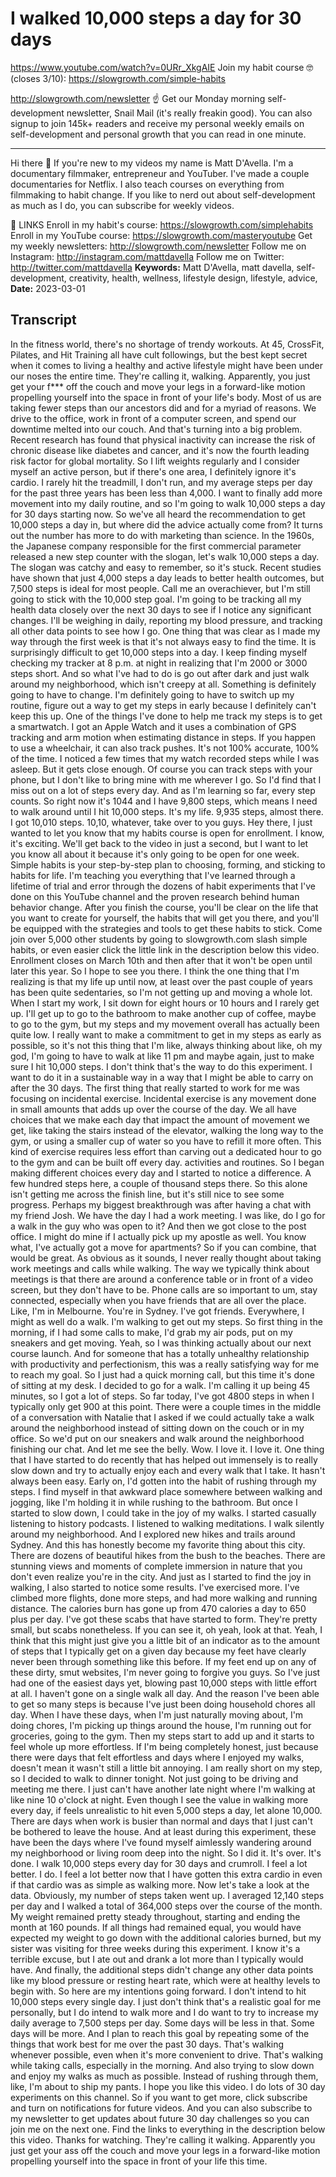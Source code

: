 # I walked 10,000 steps a day for 30 days
https://www.youtube.com/watch?v=0URr_XkgAIE
Join my habit course 🤓 (closes 3/10): https://slowgrowth.com/simple-habits

http://slowgrowth.com/newsletter
☝️ Get our Monday morning self-development newsletter, Snail Mail (it's really freakin good).  You can also signup to join 145k+ readers and receive my personal weekly emails on self-development and personal growth that you can read in one minute.

---

Hi there 👋 If you're new to my videos my name is Matt D'Avella. I'm a documentary filmmaker, entrepreneur and YouTuber. I've made a couple documentaries for Netflix. I also teach courses on everything from filmmaking to habit change. If you like to nerd out about self-development as much as I do, you can subscribe for weekly videos.

🔗 LINKS
Enroll in my habit's course:  https://slowgrowth.com/simplehabits
Enroll in my YouTube course:  https://slowgrowth.com/masteryoutube
Get my weekly newsletters:  http://slowgrowth.com/newsletter
Follow me on Instagram:  http://instagram.com/mattdavella
Follow me on Twitter:  http://twitter.com/mattdavella
**Keywords:** Matt D'Avella, matt davella, self-development, creativity, health, wellness, lifestyle design, lifestyle, advice, 
**Date:** 2023-03-01

## Transcript
 In the fitness world, there's no shortage of trendy workouts. At 45, CrossFit, Pilates, and Hit Training all have cult followings, but the best kept secret when it comes to living a healthy and active lifestyle might have been under our noses the entire time. They're calling it, walking. Apparently, you just get your f*** off the couch and move your legs in a forward-like motion propelling yourself into the space in front of your life's body. Most of us are taking fewer steps than our ancestors did and for a myriad of reasons. We drive to the office, work in front of a computer screen, and spend our downtime melted into our couch. And that's turning into a big problem. Recent research has found that physical inactivity can increase the risk of chronic disease like diabetes and cancer, and it's now the fourth leading risk factor for global mortality. So I lift weights regularly and I consider myself an active person, but if there's one area, I definitely ignore it's cardio. I rarely hit the treadmill, I don't run, and my average steps per day for the past three years has been less than 4,000. I want to finally add more movement into my daily routine, and so I'm going to walk 10,000 steps a day for 30 days starting now. So we've all heard the recommendation to get 10,000 steps a day in, but where did the advice actually come from? It turns out the number has more to do with marketing than science. In the 1960s, the Japanese company responsible for the first commercial parameter released a new step counter with the slogan, let's walk 10,000 steps a day. The slogan was catchy and easy to remember, so it's stuck. Recent studies have shown that just 4,000 steps a day leads to better health outcomes, but 7,500 steps is ideal for most people. Call me an overachiever, but I'm still going to stick with the 10,000 step goal. I'm going to be tracking all my health data closely over the next 30 days to see if I notice any significant changes. I'll be weighing in daily, reporting my blood pressure, and tracking all other data points to see how I go. One thing that was clear as I made my way through the first week is that it's not always easy to find the time. It is surprisingly difficult to get 10,000 steps into a day. I keep finding myself checking my tracker at 8 p.m. at night in realizing that I'm 2000 or 3000 steps short. And so what I've had to do is go out after dark and just walk around my neighborhood, which isn't creepy at all. Something is definitely going to have to change. I'm definitely going to have to switch up my routine, figure out a way to get my steps in early because I definitely can't keep this up. One of the things I've done to help me track my steps is to get a smartwatch. I got an Apple Watch and it uses a combination of GPS tracking and arm motion when estimating distance in steps. If you happen to use a wheelchair, it can also track pushes. It's not 100% accurate, 100% of the time. I noticed a few times that my watch recorded steps while I was asleep. But it gets close enough. Of course you can track steps with your phone, but I don't like to bring mine with me wherever I go. So I'd find that I miss out on a lot of steps every day. And as I'm learning so far, every step counts. So right now it's 1044 and I have 9,800 steps, which means I need to walk around until I hit 10,000 steps. It's my life. 9,935 steps, almost there. I got 10,010 steps. 10,10, whatever, take over to you guys. Hey there, I just wanted to let you know that my habits course is open for enrollment. I know, it's exciting. We'll get back to the video in just a second, but I want to let you know all about it because it's only going to be open for one week. Simple habits is your step-by-step plan to choosing, forming, and sticking to habits for life. I'm teaching you everything that I've learned through a lifetime of trial and error through the dozens of habit experiments that I've done on this YouTube channel and the proven research behind human behavior change. After you finish the course, you'll be clear on the life that you want to create for yourself, the habits that will get you there, and you'll be equipped with the strategies and tools to get these habits to stick. Come join over 5,000 other students by going to slowgrowth.com slash simple habits, or even easier click the little link in the description below this video. Enrollment closes on March 10th and then after that it won't be open until later this year. So I hope to see you there. I think the one thing that I'm realizing is that my life up until now, at least over the past couple of years has been quite sedentaries, so I'm not getting up and moving a whole lot. When I start my work, I sit down for eight hours or 10 hours and I rarely get up. I'll get up to go to the bathroom to make another cup of coffee, maybe to go to the gym, but my steps and my movement overall has actually been quite low. I really want to make a commitment to get in my steps as early as possible, so it's not this thing that I'm like, always thinking about like, oh my god, I'm going to have to walk at like 11 pm and maybe again, just to make sure I hit 10,000 steps. I don't think that's the way to do this experiment. I want to do it in a sustainable way in a way that I might be able to carry on after the 30 days. The first thing that really started to work for me was focusing on incidental exercise. Incidental exercise is any movement done in small amounts that adds up over the course of the day. We all have choices that we make each day that impact the amount of movement we get, like taking the stairs instead of the elevator, walking the long way to the gym, or using a smaller cup of water so you have to refill it more often. This kind of exercise requires less effort than carving out a dedicated hour to go to the gym and can be built off every day. activities and routines. So I began making different choices every day and I started to notice a difference. A few hundred steps here, a couple of thousand steps there. So this alone isn't getting me across the finish line, but it's still nice to see some progress. Perhaps my biggest breakthrough was after having a chat with my friend Josh. We have the day I had a work meeting. I was like, do I go for a walk in the guy who was open to it? And then we got close to the post office. I might do mine if I actually pick up my apostle as well. You know what, I've actually got a move for apartments? So if you can combine, that would be great. As obvious as it sounds, I never really thought about taking work meetings and calls while walking. The way we typically think about meetings is that there are around a conference table or in front of a video screen, but they don't have to be. Phone calls are so important to um, stay connected, especially when you have friends that are all over the place. Like, I'm in Melbourne. You're in Sydney. I've got friends. Everywhere, I might as well do a walk. I'm walking to get out my steps. So first thing in the morning, if I had some calls to make, I'd grab my air pods, put on my sneakers and get moving. Yeah, so I was thinking actually about our next course launch. And for someone that has a totally unhealthy relationship with productivity and perfectionism, this was a really satisfying way for me to reach my goal. So I just had a quick morning call, but this time it's done of sitting at my desk. I decided to go for a walk. I'm calling it up being 45 minutes, so I got a lot of steps. So far today, I've got 4800 steps in when I typically only get 900 at this point. There were a couple times in the middle of a conversation with Natalie that I asked if we could actually take a walk around the neighborhood instead of sitting down on the couch or in my office. So we'd put on our sneakers and walk around the neighborhood finishing our chat. And let me see the belly. Wow. I love it. I love it. One thing that I have started to do recently that has helped out immensely is to really slow down and try to actually enjoy each and every walk that I take. It hasn't always been easy. Early on, I'd gotten into the habit of rushing through my steps. I find myself in that awkward place somewhere between walking and jogging, like I'm holding it in while rushing to the bathroom. But once I started to slow down, I could take in the joy of my walks. I started casually listening to history podcasts. I listened to walking meditations. I walk silently around my neighborhood. And I explored new hikes and trails around Sydney. And this has honestly become my favorite thing about this city. There are dozens of beautiful hikes from the bush to the beaches. There are stunning views and moments of complete immersion in nature that you don't even realize you're in the city. And just as I started to find the joy in walking, I also started to notice some results. I've exercised more. I've climbed more flights, done more steps, and had more walking and running distance. The calories burn has gone up from 470 calories a day to 650 plus per day. I've got these scabs that have started to form. They're pretty small, but scabs nonetheless. If you can see it, oh yeah, look at that. Yeah, I think that this might just give you a little bit of an indicator as to the amount of steps that I typically get on a given day because my feet have clearly never been through something like this before. If my feet end up on any of these dirty, smut websites, I'm never going to forgive you guys. So I've just had one of the easiest days yet, blowing past 10,000 steps with little effort at all. I haven't gone on a single walk all day. And the reason I've been able to get so many steps is because I've just been doing household chores all day. When I have these days, when I'm just naturally moving about, I'm doing chores, I'm picking up things around the house, I'm running out for groceries, going to the gym. Then my steps start to add up and it starts to feel whole up more effortless. If I'm being completely honest, just because there were days that felt effortless and days where I enjoyed my walks, doesn't mean it wasn't still a little bit annoying. I am really short on my step, so I decided to walk to dinner tonight. Not just going to be driving and meeting me there. I just can't have another late night where I'm walking at like nine 10 o'clock at night. Even though I see the value in walking more every day, if feels unrealistic to hit even 5,000 steps a day, let alone 10,000. There are days when work is busier than normal and days that I just can't be bothered to leave the house. And at least during this experiment, these have been the days where I've found myself aimlessly wandering around my neighborhood or living room deep into the night. So I did it. It's over. It's done. I walk 10,000 steps every day for 30 days and crumroll. I feel a lot better. I do. I feel a lot better now that I have gotten this extra cardio in even if that cardio was as simple as walking more. Now let's take a look at the data. Obviously, my number of steps taken went up. I averaged 12,140 steps per day and I walked a total of 364,000 steps over the course of the month. My weight remained pretty steady throughout, starting and ending the month at 160 pounds. If all things had remained equal, you would have expected my weight to go down with the additional calories burned, but my sister was visiting for three weeks during this experiment. I know it's a terrible excuse, but I ate out and drank a lot more than I typically would have. And finally, the additional steps didn't change any other data points like my blood pressure or resting heart rate, which were at healthy levels to begin with. So here are my intentions going forward. I don't intend to hit 10,000 steps every single day. I just don't think that's a realistic goal for me personally, but I do intend to walk more and I do want to try to increase my daily average to 7,500 steps per day. Some days will be less in that. Some days will be more. And I plan to reach this goal by repeating some of the things that work best for me over the past 30 days. That's walking whenever possible, even when it's more convenient to drive. That's walking while taking calls, especially in the morning. And also trying to slow down and enjoy my walks as much as possible. Instead of rushing through them, like, I'm about to ship my pants. I hope you like this video. I do lots of 30 day experiments on this channel. So if you want to get more, click subscribe and turn on notifications for future videos. And you can also subscribe to my newsletter to get updates about future 30 day challenges so you can join me on the next one. Find the links to everything in the description below this video. Thanks for watching. They're calling it walking. Apparently you just get your ass off the couch and move your legs in a forward-like motion propelling yourself into the space in front of your life this time.
